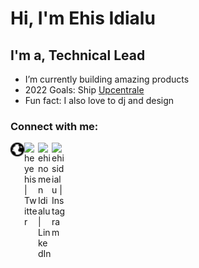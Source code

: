 # Hi, I'm Ehis Idialu

## I'm a, Technical Lead

- I’m currently building amazing products 
- 2022 Goals: Ship [Upcentrale](https://www.instagram.com/upcentrale)
- Fun fact: I also love to dj and design

### Connect with me:

[<img align="left" alt="ehisidialu.com" width="22px" src="https://raw.githubusercontent.com/iconic/open-iconic/master/svg/globe.svg" />][website]
[<img align="left" alt="heyehis | Twitter" width="22px" src="https://cdn.jsdelivr.net/npm/simple-icons@v3/icons/twitter.svg" />][twitter]
[<img align="left" alt="ehinomen Idialu | LinkedIn" width="22px" src="https://cdn.jsdelivr.net/npm/simple-icons@v3/icons/linkedin.svg" />][linkedin]
[<img align="left" alt="ehisidialu | Instagram" width="22px" src="https://cdn.jsdelivr.net/npm/simple-icons@v3/icons/instagram.svg" />][instagram]


[website]: http://www.edialu.com
[twitter]: https://twitter.com/heyehis
[instagram]: https://instagram.com/ehisidialu
[linkedin]: https://linkedin.com/in/ehinomenidialu
